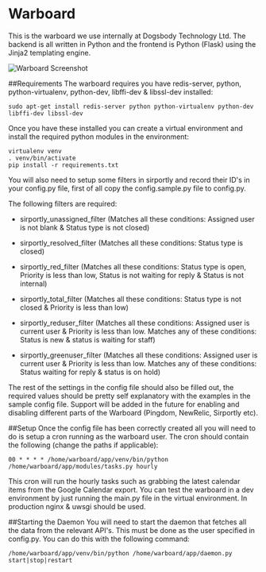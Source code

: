# Warboard
This is the warboard we use internally at Dogsbody Technology Ltd. The backend is all written in Python and the frontend is Python (Flask) using the Jinja2 templating engine.

![Warboard Screenshot](https://raw.githubusercontent.com/dogsbodytech/warboard/master/static/images/warboard_medium_example.png)

##Requirements
The warboard requires you have redis-server, python, python-virtualenv, python-dev, libffi-dev & libssl-dev installed:

```sudo apt-get install redis-server python python-virtualenv python-dev libffi-dev libssl-dev```

Once you have these installed you can create a virtual environment and install the required python modules in the environment:

```
virtualenv venv
. venv/bin/activate
pip install -r requirements.txt
```

You will also need to setup some filters in sirportly and record their ID's in your config.py file, first of all copy the config.sample.py file to config.py.

The following filters are required:

- sirportly_unassigned_filter (Matches all these conditions: Assigned user is not blank & Status type is not closed)

- sirportly_resolved_filter (Matches all these conditions: Status type is closed)

- sirportly_red_filter (Matches all these conditions: Status type is open, Priority is less than low, Status is not waiting for reply & Status is not internal)

- sirportly_total_filter (Matches all these conditions: Status type is not closed & Priority is less than low)

- sirportly_reduser_filter (Matches all these conditions: Assigned user is current user & Priority is less than low. Matches any of these conditions: Status is new & status is
waiting for staff)

- sirportly_greenuser_filter (Matches all these conditions: Assigned user is current user & Priority is less than low. Matches any of these conditions: Status waiting for reply & status is on hold)

The rest of the settings in the config file should also be filled out, the required values should be pretty self explanatory with the examples in the sample config file. Support will be added in the future for enabling and disabling different parts of the Warboard (Pingdom, NewRelic, Sirportly etc).


##Setup
Once the config file has been correctly created all you will need to do is setup a cron running as the warboard user. The cron should contain the following (change the paths if applicable):

```00 * * * * /home/warboard/app/venv/bin/python /home/warboard/app/modules/tasks.py hourly```

This cron will run the hourly tasks such as grabbing the latest calendar items from the Google Calendar export. You can test the warboard in a dev environment by just running the main.py file in the virtual environment. In production nginx & uwsgi should be used.

##Starting the Daemon
You will need to start the daemon that fetches all the data from the relevant API's. This must be done as the user specified in config.py. You can do this with the following command:

```/home/warboard/app/venv/bin/python /home/warboard/app/daemon.py start|stop|restart```
